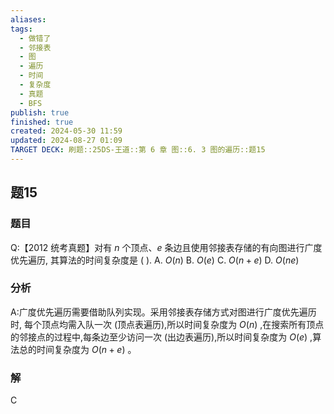```yaml
---
aliases: 
tags:
  - 做错了
  - 邻接表
  - 图
  - 遍历
  - 时间
  - 复杂度
  - 真题
  - BFS
publish: true
finished: true
created: 2024-05-30 11:59
updated: 2024-08-27 01:09
TARGET DECK: 刷题::25DS-王道::第 6 章 图::6. 3 图的遍历::题15
---
```

## 题15
### 题目
Q:【2012 统考真题】对有 $n$ 个顶点、$e$ 条边且使用邻接表存储的有向图进行广度优先遍历, 其算法的时间复杂度是 ( ).
A. $O\left( n\right)$ 
B. $O\left( e\right)$ 
C. $O\left( {n + e}\right)$ 
D. $O\left( {ne}\right)$
### 分析
A:广度优先遍历需要借助队列实现。采用邻接表存储方式对图进行广度优先遍历时, 每个顶点均需入队一次 (顶点表遍历),所以时间复杂度为 $O\left( n\right)$ ,在搜索所有顶点的邻接点的过程中,每条边至少访问一次 (出边表遍历),所以时间复杂度为 $O\left( e\right)$ ,算法总的时间复杂度为 $O\left( {n + e}\right)$ 。
### 解
C
<!--ID: 1725556099707-->
